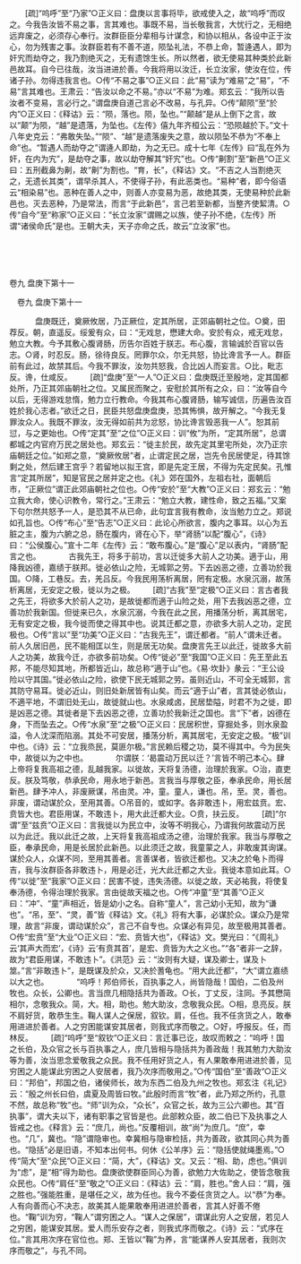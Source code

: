 <!-- { "loadSidebar": true } -->
　　[疏]“呜呼”至“乃家”○正义曰：盘庚以言事将毕，欲戒使入之，故“呜呼”而叹之。今我告汝皆不易之事，言其难也。事既不易，当长敬我言，大忧行之，无相绝远弃废之，必须存心奉行。汝群臣臣分辈相与计谋念，和协以相从，各设中正于汝心，勿为残害之事。汝群臣若有不善不道，陨坠礼法，不恭上命，暂逄遇人，即为奸宄而劫夺之，我乃割绝灭之，无有遗馀生长。所以然者，欲无使易其种类於此新邑故耳。自今已往哉，汝当进进於善。今我将用以汝迁，长立汝家，使汝在位，传诸子孙。勿得违我言也。○传“不易之事”○正义曰：此“易”读为“难易”之“易”，“不易”言其难也。王肃云：“告汝以命之不易。”亦以“不易”为难。郑玄云：“我所以告汝者不变易，言必行之。”谓盘庚自道己言必不改易，与孔异。○传“颠陨”至“於内”○正义曰：《释诂》云：“陨，落也。陨，坠也。”“颠越”是从上倒下之言，故以“颠”为陨，“越”是遗落，为坠也。《左传》僖九年齐桓公云：“恐陨越於下。”文十八年史克云：“弗敢失坠。”“陨”、“越”是遗落废失之意，故以陨坠不恭为“不奉上命”也。“暂遇人而劫夺之”谓逄人即劫，为之无已。成十七年《左传》曰“乱在外为奸，在内为宄”，是劫夺之事，故以劫夺解其“奸宄”也。○传“劓割”至“新邑”○正义曰：五刑截鼻为劓，故“劓”为割也。“育，长”，《释诂》文。“不吉之人当割绝灭之，无遗长其类”，谓早杀其人，不使得子孙，有此恶类也。“易种”者，即今俗语云“相染易”也。恶种在善人之中，则善人亦变易为恶，故绝其类，无使易种於此新邑也。灭去恶种，乃是常法，而言“于此新邑”，言己若至新都，当整齐使絜清。○传“自今”至“称家”○正义曰：“长立汝家”谓赐之以族，使子孙不绝，《左传》所谓“诸侯命氏”是也。王朝大夫，天子亦命之氏，故云“立汝家”也。 

　
  



 
　 




卷九 盘庚下第十一 

　卷九 盘庚下第十一 　 


　
　　盘庚既迁，奠厥攸居，乃正厥位，定其所居，正郊庙朝社之位。○奠，田荐反。朝，直遥反。绥爰有众，曰：“无戏怠，懋建大命。安於有众，戒无戏怠，勉立大教。今予其敷心腹肾肠，历告尔百姓于朕志。布心腹，言输诚於百官以告志。○肾，时忍反。肠，徐待良反。罔罪尔众，尔无共怒，协比谗言予一人。群臣前有此过，故禁其后。今我不罪汝，汝勿共怒我，合比凶人而妄言。○比，毗志反。谗，仕咸反。 
　　[疏]“盘庚”至“一人”○正义曰：盘庚既迁至殷地，定其国都处所，乃正其郊庙朝社之位。又属民而聚之，安慰於其所有之众，曰：“汝等自今以后，无得游戏怠惰，勉力立行教命。今我其布心腹肾肠，输写诚信，历遍告汝百姓於我心志者。”欲迁之日，民臣共怒盘庚盘庚，恐其怖惧，故开解之。“今我无复罪汝众人。我既不罪汝，汝无得如前共为忿怒，协比谗言毁恶我一人”。恕其前愆，与之更始也。○传“定其”至“之位”○正义曰：训“攸”为所，“定其所居”，总谓都城之内官府万民之居处也。郑玄云：“徙主於民，故先定其里宅所处，次乃正宗庙朝廷之位。”如郑之意，“奠厥攸居”者，止谓定民之居，岂先令民居使足，待其馀剩之处，然后建王宫乎？若留地以拟王宫，即是先定王居，不得为先定民矣。孔惟言“定其所居”，知是官民之居并定之也。《礼》郊在国外，左祖右社，面朝后市，“正厥位”谓正此郊庙朝社之位也。○传“安於”至“大教”○正义曰：郑玄云：“勉立我大命，使心识教令，常行之。”王肃云：“勉立大教，建性命，致之五福。”又案下句尔然共怒予一人，是恐其不从已命，此句宜言我有教命，汝当勉力立之。郑说如孔旨也。○传“布心”至“告志”○正义曰：此论心所欲言，腹内之事耳。以心为五脏之主，腹为六腑之总，肠在腹内，肾在心下，举“肾肠”以配“腹心”，《诗》曰：“公侯腹心。”宣十二年《左传》云：“敢布腹心。”是“腹心”足以表内，“肾肠”配言之也。
　
　　古我先王，将多于前功，言以迁徙多大前人之功美。適于山，用降我凶德，嘉绩于朕邦。徙必依山之险，无城郭之劳。下去凶恶之德，立善功於我国。○降，工巷反。去，羌吕反。今我民用荡析离居，罔有定极。水泉沉溺，故荡析离居，无安定之极，徙以为之极。 
　　[疏]“古我”至“定极”○正义曰：言古者我之先王，将欲多大於前人之功，是故徙都而適于山险之处，用下去我凶恶之德，立善功於我新国。但徙来已久，水泉沉溺，今我在此之民，用播荡分析，离其居宅，无有安定之极，我今徙而使之得其中也。说其迁都之意，亦欲多大前人之功，定民极也。○传“言以”至“功美”○正义曰：“古我先王”，谓迁都者。“前人”谓未迁者。前人久居旧邑，民不能相匡以生，则是居无功矣。盘庚言先王以此迁，徙故多大前人之功美，故我今迁，亦欲多前功矣。○传“徙必”至“我国”○正义曰：先王至此五邦，不能尽知其地，所都皆近山，故总称“適于山”也。《易·坎卦》彖云：“王公设险以守其国。”徙必依山之险，欲使下民无城郭之劳。虽则近山，不可全无城郭，言其防守易耳。徙必近山，则旧处新居皆有山矣。而云“適于山”者，言其徙必依山，不適平地，不谓旧处无山，故徙就山也。水泉咸卤，民居垫隘，时君不为之徙，即是凶恶之德。其徙者是下去凶恶之德，立善功於我新迁之国也。言“下”者，凶德在身，下而坠去之。○传“水泉”至“之极”○正义曰：民居积世，穿掘处多，则水泉盈溢，令人沈深而陷溺。其处不可安居，播荡分析，离其居宅，无安定之极。“极”训中也。《诗》云：“立我烝民，莫匪尔极。”言民赖后稷之功，莫不得其中。今为民失中，故徙以为之中也。
　
　　尔谓朕：‘曷震动万民以迁？’言皆不明己本心。肆上帝将复我高祖之德，乱越我家。以徙故，天将复汤德，治理於我家。○治，直吏反。朕及笃敬，恭承民命，用永地于新邑。言我当与厚敬之臣，奉承民命，用长居新邑。肆予冲人，非废厥谋，吊由灵。冲，童。童人，谦也。吊，至。灵，善也。非废，谓动谋於众，至用其善。○吊音的，或如字。各非敢违卜，用宏兹贲。宏、贲皆大也。君臣用谋，不敢违卜，用大此迁都大业。○贲，扶云反。 
　　[疏]“尔谓”至“兹贲”○正义曰：言我徙以为民立中，汝等不明我心，乃谓我何故震动万民以为此迁。我以此迁之故，上天将复我高祖成汤之德，治理於我家。我当与厚敬之臣，奉承民命，用是长居於此新邑。以此须迁之故，我童蒙之人，非敢废其询谋。谋於众人，众谋不同，至用其善者。言善谋者，皆欲迁都也。又决之於龟卜而得吉，我与汝群臣各非敢违卜，用是必迁，光大此迁都之大业。我徙本意如此耳。○传“以徙”至“我家”○正义曰：民害不徙，违失汤德。以徙之故，天必祐我，将使复奉汤德，令得治理於我家。言由徙故天福之也。○传“冲童”至“其善”○正义曰：“冲”、“童”声相近，皆是幼小之名。自称“童人”，言己幼小无知，故为“谦也”。“吊，至”、“灵，善”皆《释诂》文。《礼》将有大事，必谋於众。谋众乃是常理，故言“非废，谓动谋於众”，言己不自专也。众谋必有异见，故至极用其善者。○传“宏贲”至“大业”○正义曰：“宏、贲皆大也”，《释诂》文。樊光曰：“《周礼》云‘其声大而宏’，《诗》云‘有贲其首’，是宏、贲皆为大之义也。”“各”者非一之辞，故为“君臣用谋，不敢违卜”。《洪范》云：“汝则有大疑，谋及卿士，谋及卜筮。”言“非敢违卜”，是既谋及於众，又决於蓍龟也。“用大此迁都”，“大”谓立嘉绩以大之也。
　
　　“呜呼！邦伯师长，百执事之人，尚皆隐哉！国伯，二伯及州牧也。众长，公卿也。言当庶几相隐括共为善政。○长，丁丈反，注同。予其懋简相尔，念敬我众。简，大。相，助也。勉大助汝，念敬我众民。○相，息亮反。朕不肩好货，敢恭生生。鞠人谋人之保居，叙钦。肩，任也。我不任贪货之人，敢奉用进进於善者。人之穷困能谋安其居者，则我式序而敬之。○好，呼报反。任，而林反。 
　　[疏]“呜呼”至“叙钦”○正义曰：言迁事已讫，故叹而敕之：“呜呼！国之长伯，及众官之长与百执事之人，庶几皆相与隐括共为善政哉！我其勉力大助汝等为善，汝当思念爱敬我之众民。我不任用好货之人，有人果敢奉用进进於善，见穷困之人能谋此穷困之人安居者，我乃次序而敬用之。”○传“国伯”至“善政”○正义曰：“邦伯”，邦国之伯，诸侯师长，故为东西二伯及九州之牧也。郑玄注《礼记》云：“殷之州长曰伯，虞夏及周皆曰牧。”此殷时而言“牧”者，此乃郑之所约，孔意不然，故总称“牧”也。“师”训为众，“众长”，众官之长，故为三公六卿也。其“百执事”，谓大夫以下，诸有职事之官皆是也。此部敕众臣，故二伯已下及执事之人皆戒之也。《释言》云：“庶几，尚也。”反覆相训，故“尚”为庶几。“庶”，幸也。“几”，冀也。“隐”谓隐审也。幸冀相与隐审检括，共为善政，欲其同心共为善也。“隐括”必是旧语，不知本出何书。何休《公羊序》云：“隐括使就绳墨焉。”○传“简大”至“众民”○正义曰：“简，大”，《释诂》文。又云：“相、助，虑也。”俱训为“虑”，是“相”得为助也。盘庚欲使群臣同心为善，欲勉力大佐助之，使皆念敬我众民也。○传“肩任”至“敬之”○正义曰：《释诂》云：“肩，胜也。”舍人曰：“肩，强之胜也。”强能胜重，是堪任之义，故为任也。我今不委任贪货之人。以“恭”为奉。人有向善而心不决志，故美其人能果敢奉用进进於善者，言其人好善不倦也。“鞠”训为穷，“鞠人”谓穷困之人。“谋人之保居”，谓谋此穷人之安居，若见人之穷困，能谋安其居。爱人而乐安存之者，则我式序而敬之。《诗》云：“式序在位。”言其用次序在官位也。郑、王皆以“鞠”为养，言“能谋养人安其居者，我则次序而敬之”，与孔不同。
　

